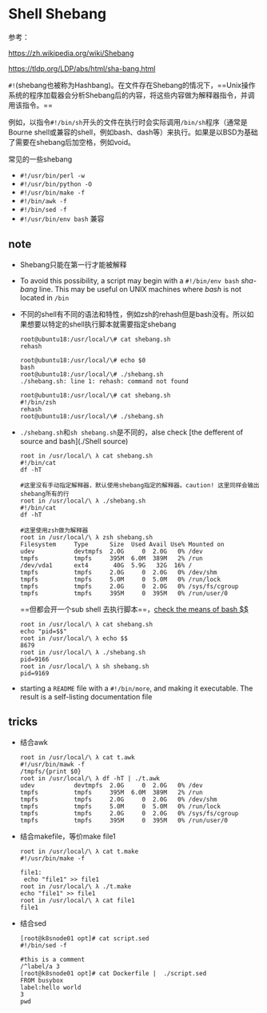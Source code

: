 # Shell Shebang

参考：

https://zh.wikipedia.org/wiki/Shebang

https://tldp.org/LDP/abs/html/sha-bang.html

`#!`(shebang也被称为Hashbang)。在文件存在Shebang的情况下，==Unix操作系统的程序加载器会分析Shebang后的内容，将这些内容做为解释器指令，并调用该指令。==

例如，以指令`#!/bin/sh`开头的文件在执行时会实际调用`/bin/sh`程序（通常是Bourne shell或兼容的shell，例如bash、dash等）来执行。如果是以BSD为基础了需要在shebang后加空格，例如void。

常见的一些shebang

- `#!/usr/bin/perl -w`
- `#!/usr/bin/python -O`
- `#!/usr/bin/make -f`
- `#!/bin/awk -f`
- `#!/bin/sed -f`
- `#!/usr/bin/env bash` 兼容

## note

- Shebang只能在第一行才能被解释
- To avoid this possibility, a script may begin with a `#!/bin/env bash` *sha-bang* line. This may be useful on UNIX machines where *bash* is not located in `/bin`

- 不同的shell有不同的语法和特性，例如zsh的rehash但是bash没有。所以如果想要以特定的shell执行脚本就需要指定shebang

  ```
  root@ubuntu18:/usr/local/\# cat shebang.sh
  rehash
  
  root@ubuntu18:/usr/local/\# echo $0
  bash
  root@ubuntu18:/usr/local/\# ./shebang.sh
  ./shebang.sh: line 1: rehash: command not found
  
  root@ubuntu18:/usr/local/\# cat shebang.sh
  #!/bin/zsh
  rehash
  root@ubuntu18:/usr/local/\# ./shebang.sh
  ```

- `./shebang.sh`和`sh shebang.sh`是不同的，alse check [the defferent of source and bash](./Shell source)

  ```
  root in /usr/local/\ λ cat shebang.sh
  #!/bin/cat
  df -hT
  
  #这里没有手动指定解释器，默认使用shebang指定的解释器。caution! 这里同样会输出shebang所有的行
  root in /usr/local/\ λ ./shebang.sh
  #!/bin/cat
  df -hT
  
  #这里使用zsh做为解释器
  root in /usr/local/\ λ zsh shebang.sh
  Filesystem     Type      Size  Used Avail Use% Mounted on
  udev           devtmpfs  2.0G     0  2.0G   0% /dev
  tmpfs          tmpfs     395M  6.0M  389M   2% /run
  /dev/vda1      ext4       40G  5.9G   32G  16% /
  tmpfs          tmpfs     2.0G     0  2.0G   0% /dev/shm
  tmpfs          tmpfs     5.0M     0  5.0M   0% /run/lock
  tmpfs          tmpfs     2.0G     0  2.0G   0% /sys/fs/cgroup
  tmpfs          tmpfs     395M     0  395M   0% /run/user/0
  ```

  ==但都会开一个sub shell 去执行脚本==，[check the means of  bash $$](https://www.gnu.org/software/bash/manual/bash.html)

  ```
  root in /usr/local/\ λ cat shebang.sh
  echo "pid=$$"
  root in /usr/local/\ λ echo $$
  8679
  root in /usr/local/\ λ ./shebang.sh
  pid=9166
  root in /usr/local/\ λ sh shebang.sh
  pid=9169
  ```

- starting a `README` file with a `#!/bin/more`, and making it executable. The result is a self-listing documentation file

## tricks

- 结合awk

  ```
  root in /usr/local/\ λ cat t.awk
  #!/usr/bin/mawk -f
  /tmpfs/{print $0}
  root in /usr/local/\ λ df -hT | ./t.awk
  udev           devtmpfs  2.0G     0  2.0G   0% /dev
  tmpfs          tmpfs     395M  6.0M  389M   2% /run
  tmpfs          tmpfs     2.0G     0  2.0G   0% /dev/shm
  tmpfs          tmpfs     5.0M     0  5.0M   0% /run/lock
  tmpfs          tmpfs     2.0G     0  2.0G   0% /sys/fs/cgroup
  tmpfs          tmpfs     395M     0  395M   0% /run/user/0
  ```

- 结合makefile，等价make file1

  ```
  root in /usr/local/\ λ cat t.make
  #!/usr/bin/make -f
  
  file1:
   echo "file1" >> file1
  root in /usr/local/\ λ ./t.make
  echo "file1" >> file1
  root in /usr/local/\ λ cat file1
  file1
  ```

- 结合sed

  ```
  [root@k8snode01 opt]# cat script.sed
  #!/bin/sed -f
  
  #this is a comment
  /^label/a 3
  [root@k8snode01 opt]# cat Dockerfile |  ./script.sed
  FROM busybox
  label:hello world
  3
  pwd
  ```

  

